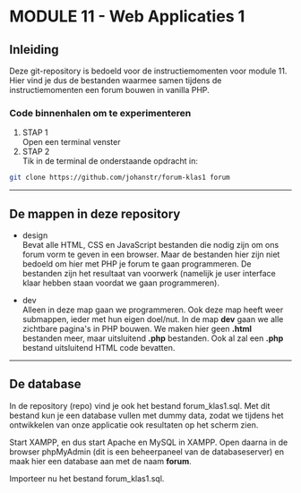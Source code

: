 # MODULE 11 - Web Applicaties 1
  
## Inleiding
Deze git-repository is bedoeld voor de instructiemomenten voor module 11. Hier vind je dus de bestanden waarmee samen tijdens de instructiemomenten een forum bouwen in vanilla PHP.  

### Code binnenhalen om te experimenteren  

1. STAP 1  
   Open een terminal venster  
2. STAP 2  
   Tik in de terminal de onderstaande opdracht in:  
```bash
git clone https://github.com/johanstr/forum-klas1 forum
```
---
## De mappen in deze repository
* design  
Bevat alle HTML, CSS en JavaScript bestanden die nodig zijn om ons forum vorm te geven in een browser. Maar de bestanden hier zijn niet bedoeld om hier met PHP je forum te gaan programmeren. De bestanden zijn het resultaat van voorwerk (namelijk je user interface klaar hebben staan voordat we gaan programmeren).  
  
* dev  
Alleen in deze map gaan we programmeren. Ook deze map heeft weer submappen, ieder met hun eigen doel/nut. In de map **dev** gaan we alle zichtbare pagina's in PHP bouwen. We maken hier geen **.html** bestanden meer, maar uitsluitend **.php** bestanden. Ook al zal een **.php** bestand uitsluitend HTML code bevatten.  
  
---
## De database
In de repository (repo) vind je ook het bestand forum_klas1.sql. Met dit bestand kun je een database vullen met dummy data, zodat we tijdens het ontwikkelen van onze applicatie ook 
resultaten op het scherm zien.  
  
Start XAMPP, en dus start Apache en MySQL in XAMPP. Open daarna in de browser phpMyAdmin (dit is een beheerpaneel van de databaseserver) en maak hier een database aan met de naam **forum**.  
  
Importeer nu het bestand forum_klas1.sql.